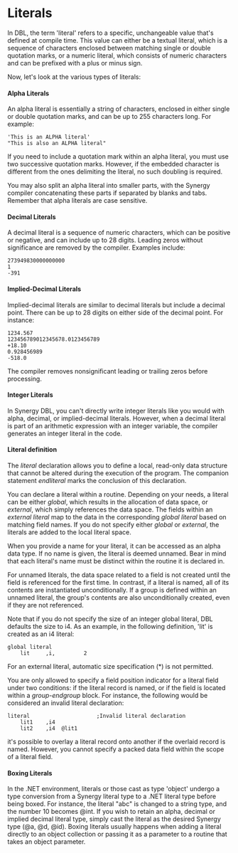 # Literals
In DBL, the term 'literal' refers to a specific, unchangeable value that's defined at compile time. This value can either be a textual literal, which is a sequence of characters enclosed between matching single or double quotation marks, or a numeric literal, which consists of numeric characters and can be prefixed with a plus or minus sign.

Now, let's look at the various types of literals:

#### Alpha Literals

An alpha literal is essentially a string of characters, enclosed in either single or double quotation marks, and can be up to 255 characters long. For example:
```
'This is an ALPHA literal'
"This is also an ALPHA literal"
```

If you need to include a quotation mark within an alpha literal, you must use two successive quotation marks. However, if the embedded character is different from the ones delimiting the literal, no such doubling is required.

You may also split an alpha literal into smaller parts, with the Synergy compiler concatenating these parts if separated by blanks and tabs. Remember that alpha literals are case sensitive.

#### Decimal Literals

A decimal literal is a sequence of numeric characters, which can be positive or negative, and can include up to 28 digits. Leading zeros without significance are removed by the compiler. Examples include:
```
273949830000000000
1
-391
```
#### Implied-Decimal Literals

Implied-decimal literals are similar to decimal literals but include a decimal point. There can be up to 28 digits on either side of the decimal point. For instance:

```
1234.567
123456789012345678.0123456789
+18.10
0.928456989
-518.0
```

The compiler removes nonsignificant leading or trailing zeros before processing.

#### Integer Literals

In Synergy DBL, you can't directly write integer literals like you would with alpha, decimal, or implied-decimal literals. However, when a decimal literal is part of an arithmetic expression with an integer variable, the compiler generates an integer literal in the code.

#### Literal definition
The *literal* declaration allows you to define a local, read-only data structure that cannot be altered during the execution of the program. The companion statement *endliteral* marks the conclusion of this declaration.

You can declare a literal within a routine. Depending on your needs, a literal can be either *global*, which results in the allocation of data space, or *external*, which simply references the data space. The fields within an *external literal* map to the data in the corresponding *global literal* based on matching field names. If you do not specify either *global* or *external*, the literals are added to the local literal space.

When you provide a name for your literal, it can be accessed as an alpha data type. If no name is given, the literal is deemed unnamed. Bear in mind that each literal's name must be distinct within the routine it is declared in.

For unnamed literals, the data space related to a field is not created until the field is referenced for the first time. In contrast, if a literal is named, all of its contents are instantiated unconditionally. If a group is defined within an unnamed literal, the group's contents are also unconditionally created, even if they are not referenced.

Note that if you do not specify the size of an integer global literal, DBL defaults the size to i4. As an example, in the following definition, 'lit' is created as an i4 literal:

```dbl,ignore,does_not_compile
global literal
    lit     ,i,         2
```

For an external literal, automatic size specification (*) is not permitted.

You are only allowed to specify a field position indicator for a literal field under two conditions: if the literal record is named, or if the field is located within a *group-endgroup* block. For instance, the following would be considered an invalid literal declaration:

```dbl,ignore,does_not_compile
literal                     ;Invalid literal declaration
    lit1    ,i4
    lit2    ,i4  @lit1
```

it's possible to overlay a literal record onto another if the overlaid record is named. However, you cannot specify a packed data field within the scope of a literal field.

#### Boxing Literals
In the .NET environment, literals or those cast as type 'object' undergo a type conversion from a Synergy literal type to a .NET literal type before being boxed. For instance, the literal "abc" is changed to a string type, and the number 10 becomes @int. If you wish to retain an alpha, decimal or implied decimal literal type, simply cast the literal as the desired Synergy type (@a, @d, @id). Boxing literals usually happens when adding a literal directly to an object collection or passing it as a parameter to a routine that takes an object parameter.